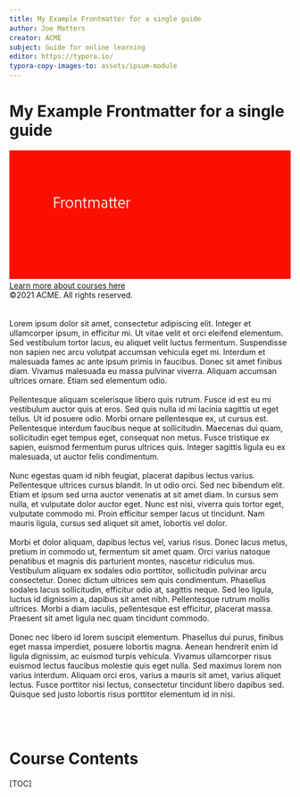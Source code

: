 ```yaml
---
title: My Example Frontmatter for a single guide
author: Joe Matters
creator: ACME
subject: Guide for online learning
editor: https://typora.io/
typora-copy-images-to: assets/ipsum-module
---
```


# My Example Frontmatter for a single guide

<div class="cover-page"> 
  <img src="assets/cover_image.png"></img>
  <a href="#">Learn more about courses here</a>
</div>
<div class="copyright"> 
©2021 ACME. All rights reserved. 
</br>
</br></br>
Lorem ipsum dolor sit amet, consectetur adipiscing elit. Integer et ullamcorper ipsum, in efficitur mi. Ut vitae velit et orci eleifend elementum. Sed vestibulum tortor lacus, eu aliquet velit luctus fermentum. Suspendisse non sapien nec arcu volutpat accumsan vehicula eget mi. Interdum et malesuada fames ac ante ipsum primis in faucibus. Donec sit amet finibus diam. Vivamus malesuada eu massa pulvinar viverra. Aliquam accumsan ultrices ornare. Etiam sed elementum odio.
</br></br>
Pellentesque aliquam scelerisque libero quis rutrum. Fusce id est eu mi vestibulum auctor quis at eros. Sed quis nulla id mi lacinia sagittis ut eget tellus. Ut id posuere odio. Morbi ornare pellentesque ex, ut cursus est. Pellentesque interdum faucibus neque at sollicitudin. Maecenas dui quam, sollicitudin eget tempus eget, consequat non metus. Fusce tristique ex sapien, euismod fermentum purus ultrices quis. Integer sagittis ligula eu ex malesuada, ut auctor felis condimentum.
</br></br>
Nunc egestas quam id nibh feugiat, placerat dapibus lectus varius. Pellentesque ultrices cursus blandit. In ut odio orci. Sed nec bibendum elit. Etiam et ipsum sed urna auctor venenatis at sit amet diam. In cursus sem nulla, et vulputate dolor auctor eget. Nunc est nisi, viverra quis tortor eget, vulputate commodo mi. Proin efficitur semper lacus ut tincidunt. Nam mauris ligula, cursus sed aliquet sit amet, lobortis vel dolor.
</br></br>
Morbi et dolor aliquam, dapibus lectus vel, varius risus. Donec lacus metus, pretium in commodo ut, fermentum sit amet quam. Orci varius natoque penatibus et magnis dis parturient montes, nascetur ridiculus mus. Vestibulum aliquam ex sodales odio porttitor, sollicitudin pulvinar arcu consectetur. Donec dictum ultrices sem quis condimentum. Phasellus sodales lacus sollicitudin, efficitur odio at, sagittis neque. Sed leo ligula, luctus id dignissim a, dapibus sit amet nibh. Pellentesque rutrum mollis ultrices. Morbi a diam iaculis, pellentesque est efficitur, placerat massa. Praesent sit amet ligula nec quam tincidunt commodo.
</br></br>
Donec nec libero id lorem suscipit elementum. Phasellus dui purus, finibus eget massa imperdiet, posuere lobortis magna. Aenean hendrerit enim id ligula dignissim, ac euismod turpis vehicula. Vivamus ullamcorper risus euismod lectus faucibus molestie quis eget nulla. Sed maximus lorem non varius interdum. Aliquam orci eros, varius a mauris sit amet, varius aliquet lectus. Fusce porttitor nisi lectus, consectetur tincidunt libero dapibus sed. Quisque sed justo lobortis risus porttitor elementum id in nisi.
</br></br></br></br>
<div class="last-updated"><!--{returnToMainTOC}--></div>
</div>
<div class="page-break"></div>

# Course Contents
[TOC]